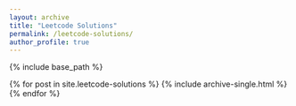 ```yaml
---
layout: archive
title: "Leetcode Solutions"
permalink: /leetcode-solutions/
author_profile: true
---
```


{% include base_path %}


{% for post in site.leetcode-solutions %}
  {% include archive-single.html %}
{% endfor %}

